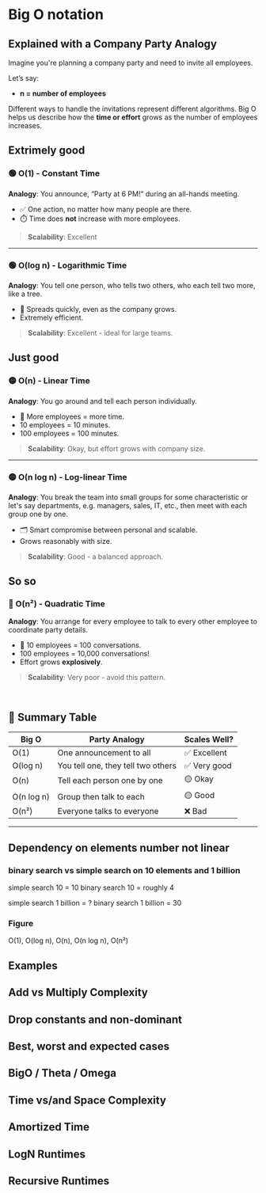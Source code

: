 # Big O notation

## Explained with a Company Party Analogy

Imagine you're planning a company party and need to invite all employees.

Let’s say:
- **n = number of employees**

Different ways to handle the invitations represent different algorithms. Big O helps us describe how the **time or effort** grows as the number of employees increases.

## **Extrimely good**

### 🟢 O(1) - Constant Time

**Analogy**: You announce, “Party at 6 PM!” during an all-hands meeting.

- ✅ One action, no matter how many people are there.
- ⏱️ Time does **not** increase with more employees.

> **Scalability**: Excellent

---

### 🟢 O(log n) - Logarithmic Time

**Analogy**: You tell one person, who tells two others, who each tell two more, like a tree.

- 👤 Spreads quickly, even as the company grows.
- Extremely efficient.

> **Scalability**: Excellent - ideal for large teams.


## **Just good**

### 🟡 O(n) - Linear Time

**Analogy**: You go around and tell each person individually.

- 👥 More employees = more time.
- 10 employees = 10 minutes.  
- 100 employees = 100 minutes.

> **Scalability**: Okay, but effort grows with company size.

---

### 🟡 O(n log n) - Log-linear Time

**Analogy**: You break the team into small groups for some characteristic or let's say departments, e.g. managers, sales, IT, etc., then meet with each group one by one.

- 🗂️ Smart compromise between personal and scalable.
- Grows reasonably with size.

> **Scalability**: Good - a balanced approach.


## **So so**

### 🔴 O(n²) - Quadratic Time

**Analogy**: You arrange for every employee to talk to every other employee to coordinate party details.

- 💬 10 employees = 100 conversations.
- 100 employees = 10,000 conversations!
- Effort grows **explosively**.

> **Scalability**: Very poor - avoid this pattern.

<br/>

## 🔁 **Summary Table**

| Big O     | Party Analogy                                | Scales Well? |
|-----------|----------------------------------------------|--------------|
| O(1)      | One announcement to all                      | ✅ Excellent |
| O(log n)  | You tell one, they tell two others           | ✅ Very good |
| O(n)      | Tell each person one by one                  | 🟡 Okay      |
| O(n log n)| Group then talk to each                      | 🟡 Good      |
| O(n²)     | Everyone talks to everyone                   | ❌ Bad       |

---

## Dependency on elements number not linear

### binary search vs simple search on 10 elements and 1 billion

simple search 10 = 10
binary search 10 = roughly 4

simple search 1 billion = ?
binary search 1 billion = 30

### Figure

O(1), O(log n), O(n), O(n log n), O(n²)

## Examples

## Add vs Multiply Complexity

## Drop constants and non-dominant

## Best, worst and expected cases

## BigO / Theta / Omega

## Time vs/and Space Complexity

## Amortized Time

## LogN Runtimes

## Recursive Runtimes
